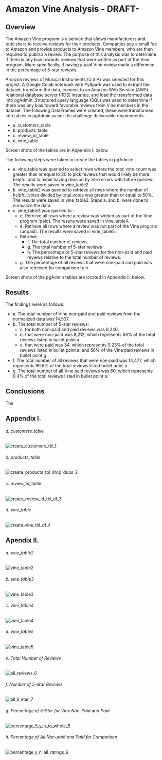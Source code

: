 # Amazon Vine Analysis - DRAFT-
## Overview
The Amazon Vine program is a service that allows manufacturers and publishers to receive reviews for their products. Companies pay a small fee to Amazon and provide products to Amazon Vine members, who are then required to publish a review. The purpose of this analysis was to determine if there is any bias towards reviews that were written as part of the Vine program. More specifically, if having a paid Vine review made a difference in the percentage of 5-star reviews.  

Amazon reviews of Musical Instruments (U.S.A) was selected for this project. A Google Colab notebook with PySpark was used to extract the dataset, transform the data, connect to an Amazon Web Service (AWS) relational database server (RDS) instance, and load the transformed data into pgAdmin.  Structured query language (SQL) was used to determine if there was any bias toward favorable reviews from Vine members in the dataset. 
The following DataFrames were created, these were transformed into tables in pgAdmin as per the challenge deliverable requirements:
- a. customers_table
- b. products_table
- c. review_id_table
- d, vine_table

Screen shots of the tables are in Appendix I. below.

The following steps were taken to create the tables in pgAdmin:
- a. vine_table was queried to select rows where the total vote count was greater than or equal to 20 to pick reviews that would likely be more helpful and to avoid having   division by zero errors with future queries. The results were saved in vine_table2.
- b. vine_table2 was queried to retrieve all rows where the number of helpful_votes divided by total_votes was greater than or equal to 50%. The results were saved in vine_table3. Steps a. and b. were done to normalize the data.
- c. vine_table3 was queried to :
  - d. Retrieve all rows where a review was written as part of the Vine program (paid). The results were saved in vine_table4.
  - e. Retrieve all rows where a review was not part of the Vine program (unpaid). The results were saved in vine_table5.
  - Retrieve:  
    - f. The total number of reviews
    - g. The total number of 5-star reviews
    - h. The percentage or 5-star reviews for the non-paid and paid reviews relative to the total number of reviews.  
   - g. The percentage of all reviews that were non-paid and paid was also retrieved for comparison to h.

Screen shots of the pgAdmin tables are located in Appendix II. below.

## Results
The findings were as follows:
- a. The total number of Vine non-paid and paid reviews from the normalized data was 14,537.
- b. The total number of 5-star reviews:
  - c. for both non-paid and paid reviews was 8,246.
  - d. that were non-paid was 8,212, which represents 56% of the total reviews listed in bullet point a. 
  - e. that were paid was 34, which represents 0.23% of the total reviews listed in bullet point a. and 56% of the Vine paid reviews in bullet point g.
- f. The total number of all reviews that were non-paid was 14,477, which represents 99.6% of the total reviews listed bullet point a.
- g. The total number of all Vine paid reviews was 60, which represents 0.4% of the total reviews listed in bullet point a.
## Conclusions
The 


## Appendix I.
###### a. customers_table
![create_customers_tbl_1](https://github.com/LleeMcD/Amazon_Vine_Analysis/blob/main/Resources/create_customers_tbl_1.png)
###### b. products_table
![create_products_tbl_drop_dups_2](https://github.com/LleeMcD/Amazon_Vine_Analysis/blob/main/Resources/create_products_tbl_drop_dups_2.png)
###### c. review_id_table
![create_review_id_tbl_df_3](https://github.com/LleeMcD/Amazon_Vine_Analysis/blob/main/Resources/create_review_id_tbl_df_3.png)
###### d. vine_table
![create_vine_tbl_df_4](https://github.com/LleeMcD/Amazon_Vine_Analysis/blob/main/Resources/create_vine_tbl_df_4.png)

## Apendix II.
###### a. vine_table2
![vine_table2](https://github.com/LleeMcD/Amazon_Vine_Analysis/blob/main/Resources/vine_table2.png)
###### b. vine_table3
![vine_table3](https://github.com/LleeMcD/Amazon_Vine_Analysis/blob/main/Resources/vine_table3.png)
###### c. vine_table4
![vine_table4](https://github.com/LleeMcD/Amazon_Vine_Analysis/blob/main/Resources/vine_table4.png)
###### d. vine_table5
![vine_table5](https://github.com/LleeMcD/Amazon_Vine_Analysis/blob/main/Resources/vine_table5.png)
###### e. Total Number of Reviews
![all_reviews_6](https://github.com/LleeMcD/Amazon_Vine_Analysis/blob/main/Resources/all_reviews_6.png)
###### f. Number of 5-Star Reviews
![all_5_star_7](https://github.com/LleeMcD/Amazon_Vine_Analysis/blob/main/Resources/all_5_star_7.png)
###### g. Percentage of 5-Star for Vine Non-Paid and Paid
![percentage_5_y_n_to_whole_8](https://github.com/LleeMcD/Amazon_Vine_Analysis/blob/main/Resources/percentage_5_y_n_to_whole_8.png)
###### h. Percentage of All Non-paid and Paid for Comparison
![percentage_y_n_all_ratings_9](https://github.com/LleeMcD/Amazon_Vine_Analysis/blob/main/Resources/percentage_y_n_all_ratings_9.png)
